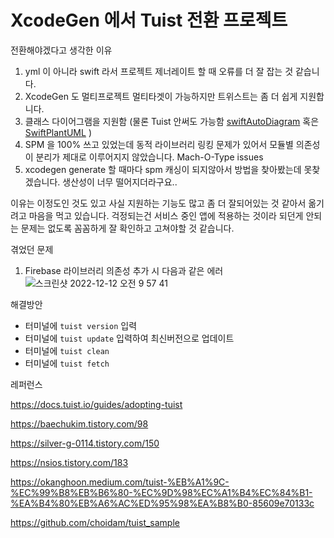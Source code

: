 # XcodeGen 에서 Tuist 전환 프로젝트

전환해야겠다고 생각한 이유
1. yml 이 아니라 swift 라서 프로젝트 제너레이트 할 때 오류를 더 잘 잡는 것 같습니다.
2. XcodeGen 도 멀티프로젝트 멀티타겟이 가능하지만 트위스트는 좀 더 쉽게 지원합니다.
3. 클래스 다이어그램을 지원함 (물론 Tuist 안써도 가능함  [swiftAutoDiagram](https://github.com/yoshimkd/swift-auto-diagram) 혹은 [SwiftPlantUML](https://github.com/MarcoEidinger/SwiftPlantUML-Xcode-Extension) )  
4. SPM 을 100% 쓰고 있었는데 동적 라이브러리 링킹 문제가 있어서 모듈별 의존성이 분리가 제대로 이루어지지 않았습니다. Mach-O-Type issues
5. xcodegen generate 할 때마다 spm 캐싱이 되지않아서 방법을 찾아봤는데 못찾겠습니다. 생산성이 너무 떨어지더라구요..


이유는 이정도인 것도 있고 사실 지원하는 기능도 많고 좀 더 잘되어있는 것 같아서 옮기려고 마음을 먹고 있습니다.
걱정되는건 서비스 중인 앱에 적용하는 것이라 되던게 안되는 문제는 없도록 꼼꼼하게 잘 확인하고 고쳐야할 것 같습니다.


겪었던 문제
1. Firebase 라이브러리 의존성 추가 시 다음과 같은 에러
![스크린샷 2022-12-12 오전 9 57 41](https://user-images.githubusercontent.com/47078140/206940174-dec6b3f2-e9fc-4a6d-baa1-f94ecad086bc.png)

해결방안
- 터미널에 `tuist version` 입력
- 터미널에 `tuist update` 입력하여 최신버전으로 업데이트
- 터미널에 `tuist clean`
- 터미널에 `tuist fetch`



레퍼런스

https://docs.tuist.io/guides/adopting-tuist

https://baechukim.tistory.com/98

https://silver-g-0114.tistory.com/150

https://nsios.tistory.com/183

https://okanghoon.medium.com/tuist-%EB%A1%9C-%EC%99%B8%EB%B6%80-%EC%9D%98%EC%A1%B4%EC%84%B1-%EA%B4%80%EB%A6%AC%ED%95%98%EA%B8%B0-85609e70133c

https://github.com/choidam/tuist_sample

